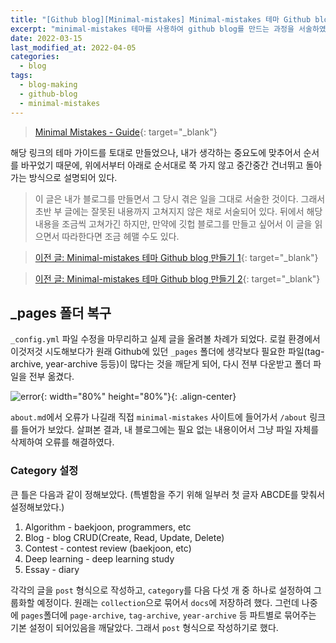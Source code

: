 ```yaml
---
title: "[Github blog][Minimal-mistakes] Minimal-mistakes 테마 Github blog 만들기 2"
excerpt: "minimal-mistakes 테마를 사용하여 github blog를 만드는 과정을 서술하였다."
date: 2022-03-15
last_modified_at: 2022-04-05
categories:
  - blog
tags:
  - blog-making
  - github-blog
  - minimal-mistakes
---
```


> [Minimal Mistakes - Guide](https://mmistakes.github.io/minimal-mistakes/docs/quick-start-guide/){: target="_blank"}

해당 링크의 테마 가이드를 토대로 만들었으나, 내가 생각하는 중요도에 맞추어서 순서를 바꾸었기 때문에, 위에서부터 아래로 순서대로 쭉 가지 않고 중간중간 건너뛰고 돌아가는 방식으로 설명되어 있다. 

> 이 글은 내가 블로그를 만들면서 그 당시 겪은 일을 그대로 서술한 것이다. 그래서 초반 부 글에는 잘못된 내용까지 고쳐지지 않은 채로 서술되어 있다. 뒤에서 해당 내용을 조금씩 고쳐가긴 하지만, 만약에 깃헙 블로그를 만들고 싶어서 이 글을 읽으면서 따라한다면 조금 헤맬 수도 있다.

> [이전 글: Minimal-mistakes 테마 Github blog 만들기 1](https://burningfalls.github.io/blog/blog-making-1/){: target="_blank"}

> [이전 글: Minimal-mistakes 테마 Github blog 만들기 2](https://burningfalls.github.io/blog/blog-making-2/){: target="_blank"}

## _pages 폴더 복구

`_config.yml` 파일 수정을 마무리하고 실제 글을 올려볼 차례가 되었다. 로컬 환경에서 이것저것 시도해보다가 원래 Github에 있던 `_pages` 폴더에 생각보다 필요한 파일(tag-archive, year-archive 등등)이 많다는 것을 깨닫게 되어, 다시 전부 다운받고 폴더 파일을 전부 옮겼다.

![error](https://user-images.githubusercontent.com/30232837/161659585-1fa7a4d0-4f6e-4888-886f-edd57f5a85de.png "error"){: width="80%" height="80%"}{: .align-center}

`about.md`에서 오류가 나길래 직접 `minimal-mistakes` 사이트에 들어가서 `/about` 링크를 들어가 보았다. 살펴본 결과, 내 블로그에는 필요 없는 내용이어서 그냥 파일 자체를 삭제하여 오류를 해결하였다.

### Category 설정

큰 틀은 다음과 같이 정해보았다. (특별함을 주기 위해 일부러 첫 글자 ABCDE를 맞춰서 설정해보았다.)

1. Algorithm - baekjoon, programmers, etc
2. Blog - blog CRUD(Create, Read, Update, Delete)
3. Contest - contest review (baekjoon, etc)
4. Deep learning - deep learning study
5. Essay - diary

각각의 글을 `post` 형식으로 작성하고, `category`를 다음 다섯 개 중 하나로 설정하여 그룹화할 예정이다. 원래는 `collection`으로 묶어서 `docs`에 저장하려 했다. 그런데 나중에 `pages`폴더에 `page-archive`, `tag-archive`, `year-archive` 등 파트별로 묶어주는 기본 설정이 되어있음을 깨달았다. 그래서 `post` 형식으로 작성하기로 했다.

